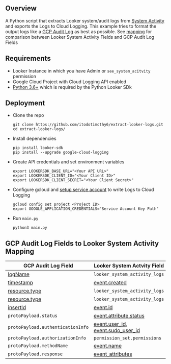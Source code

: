 ## Overview

A Python script that extracts Looker system/audit logs from [System Activity](https://docs.looker.com/admin-options/system-activity) and exports the Logs to Cloud Logging. This example tries to format the output logs like a [GCP Audit Log](https://cloud.google.com/logging/docs/audit/understanding-audit-logs) as best as possible. See [mapping](#gcp-audit-log-fields-to-looker-system-activity-mapping) for comparison between Looker System Activity Fields and GCP Audit Log Fields

## Requirements
- Looker Instance in which you have Admin or `see_system_acitvity` permission
- Google Cloud Project with Cloud Logging API enabled
- [Python 3.6+](https://github.com/looker-open-source/sdk-codegen/tree/main/python#sample-project-setup) which is required by the Python Looker SDk

## Deployment

- Clone the repo
  ```
  git clone https://github.com/itodotimothy6/extract-looker-logs.git
  cd extract-looker-logs/
  ```

- Install dependencies 
  ```
  pip install looker-sdk
  pip install --upgrade google-cloud-logging
  ```

- Create API credentials and set environment variables
  ```
  export LOOKERSDK_BASE_URL="<Your API URL>"
  export LOOKERSDK_CLIENT_ID="<Your Client ID>"
  export LOOKERSDK_CLIENT_SECRET="<Your Client Secret>"
  ```

- Configure gcloud and [setup service account](https://cloud.google.com/logging/docs/reference/libraries#setting_up_authentication) to write Logs to Cloud Logging
  ```
  gcloud config set project <Project ID>
  export GOOGLE_APPLICATION_CREDENTIALS="Service Account Key Path"
  ```

- Run `main.py`
  ```
  python3 main.py
  ```


## GCP Audit Log Fields to Looker System Activity Mapping

| GCP Audit Log Field       | Looker System Actvity Field |
| -----------               | -----------                 |
| [logName](https://cloud.google.com/logging/docs/reference/v2/rest/v2/LogEntry#:~:text=Fields-,logName,-string) | `looker_system_activity_logs` |
| [timestamp](https://cloud.google.com/logging/docs/reference/v2/rest/v2/LogEntry#:~:text=reported%20the%20error.-,timestamp,-string) | [event.created](https://docs.looker.com/admin-options/tutorials/events#:~:text=for%20example%2C%20create_dashboard-,created,-Date%20and%20time) |
| [resource.type](https://cloud.google.com/logging/docs/reference/v2/rest/v2/MonitoredResource#:~:text=Fields-,type,-string)  | `looker_system_activity_logs`  |
| [resource.type](https://cloud.google.com/logging/docs/reference/v2/rest/v2/MonitoredResource#:~:text=Fields-,type,-string)  | `looker_system_activity_logs`  |
| [insertId](https://cloud.google.com/logging/docs/reference/v2/rest/v2/LogEntry#:~:text=is%20LogSeverity.DEFAULT.-,insertid,-string)  | [event.id](https://docs.looker.com/admin-options/tutorials/events#:~:text=Description-,id,-Unique%20numeric%20identifier)  |
| `protoPayload.status` | [event.attribute.status](https://docs.looker.com/admin-options/tutorials/events#:~:text=Trigger-,Attributes,-add_external_email_to_scheduled_task) |
| `protoPayload.authenticationInfo`  | [event.user_id](https://docs.looker.com/admin-options/tutorials/events#:~:text=of%20the%20event-,user_id,-Unique%20numeric%20ID), [event.sudo_user_id](https://docs.looker.com/admin-options/tutorials/events#:~:text=for%20example%2C%20dashboard-,sudo_user_id,-Unique%20numeric%20ID)  |
| `protoPayload.authorizationInfo`  | `permission_set.permissions`  |
| `protoPayload.methodName`  | [event.name](https://docs.looker.com/admin-options/tutorials/events#:~:text=triggered%20the%20event-,name,-Name%20of%20the) |
| `protoPayload.response` | [event_attributes](https://docs.looker.com/admin-options/tutorials/events#:~:text=Trigger-,Attributes,-add_external_email_to_scheduled_task) |
